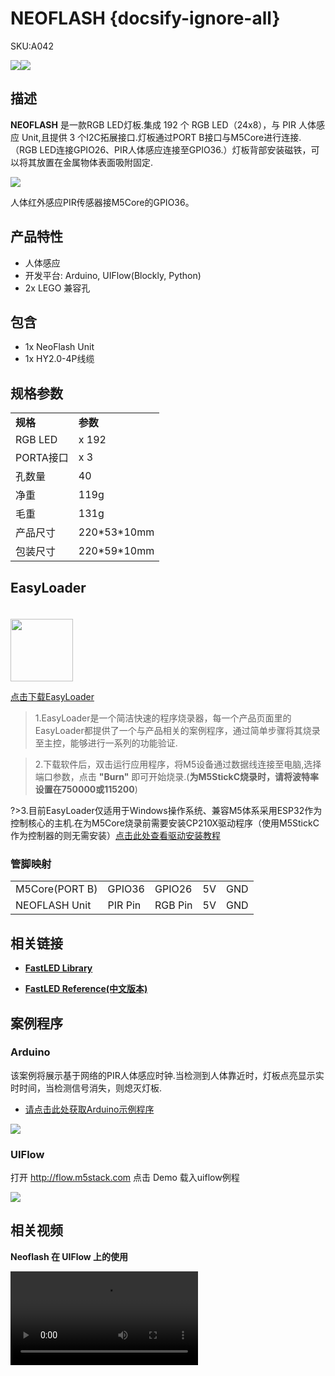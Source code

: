 # NEOFLASH {docsify-ignore-all}

<el-tag effect="plain">SKU:A042</el-tag>

<div class="product_pic"><img src="assets/img/product_pics/unit/neoflash/unit_neoflash_01.webp"><img src="assets/img/product_pics/unit/unit_neoflash_02.webp"></div>

## 描述

**NEOFLASH** 是一款RGB LED灯板.集成 192 个 RGB LED（24x8），与 PIR 人体感应 Unit,且提供 3 个I2C拓展接口.灯板通过PORT B接口与M5Core进行连接.（RGB LED连接GPIO26、PIR人体感应连接至GPIO36.）灯板背部安装磁铁，可以将其放置在金属物体表面吸附固定.

<img src="assets/img/product_pics/unit/unit_neoflash_03.webp">

人体红外感应PIR传感器接M5Core的GPIO36。

## 产品特性

- 人体感应
- 开发平台: Arduino, UIFlow(Blockly, Python)
- 2x LEGO 兼容孔

## 包含

- 1x NeoFlash Unit
- 1x HY2.0-4P线缆

## 规格参数

<table>
   <tr style="font-weight:bold">
      <td>规格</td>
      <td>参数</td>
   </tr>
   <tr>
      <td>RGB LED</td>
      <td>x 192</td>
   </tr>
   <tr>
      <td>PORTA接口</td>
      <td>x 3</td>
   </tr>
   <tr>
      <td>孔数量</td>
      <td>40</td>
   </tr>
   <tr>
      <td>净重</td>
      <td>119g</td>
   </tr>
   <tr>
      <td>毛重</td>
      <td>131g</td>
   </tr>
   <tr>
      <td>产品尺寸</td>
      <td>220*53*10mm</td>
   </tr>   
   <tr>
      <td>包装尺寸</td>
      <td>220*59*10mm</td>
   </tr>
</table>



## EasyLoader

<img src="https://m5stack.oss-cn-shenzhen.aliyuncs.com/image/EasyLoader_logo.webp" width="100px" style="margin-top:20px">

<a href="https://m5stack.oss-cn-shenzhen.aliyuncs.com/EasyLoader/Unit/EasyLoader_NEOFLASH.exe"><el-button type="primary">点击下载EasyLoader</el-button></a>

>1.EasyLoader是一个简洁快速的程序烧录器，每一个产品页面里的EasyLoader都提供了一个与产品相关的案例程序，通过简单步骤将其烧录至主控，能够进行一系列的功能验证.

>2.下载软件后，双击运行应用程序，将M5设备通过数据线连接至电脑,选择端口参数，点击 **"Burn"** 即可开始烧录.(**为M5StickC烧录时，请将波特率设置在750000或115200**)

?>3.目前EasyLoader仅适用于Windows操作系统、兼容M5体系采用ESP32作为控制核心的主机.在为M5Core烧录前需要安装CP210X驱动程序（使用M5StickC作为控制器的则无需安装）[点击此处查看驱动安装教程](zh_CN/related_documents/M5Burner#安装串口驱动)

### 管脚映射

<table>
<tr><td>M5Core(PORT B)</td><td>GPIO36</td><td>GPIO26</td><td>5V</td><td>GND</td></tr>
 <tr><td>NEOFLASH Unit</td><td>PIR Pin</td><td>RGB Pin</td><td>5V</td><td>GND</td></tr>
</table>

## 相关链接

- **[FastLED Library](https://github.com/FastLED/FastLED/wiki/Overview)**

- **[FastLED Reference(中文版本)](http://www.taichi-maker.com/homepage/reference-index/arduino-library-index/fastled-library/)**

## 案例程序

### Arduino

该案例将展示基于网络的PIR人体感应时钟.当检测到人体靠近时，灯板点亮显示实时时间，当检测信号消失，则熄灭灯板.

- [请点击此处获取Arduino示例程序](https://github.com/m5stack/M5Stack/tree/master/examples/Unit/NEOFLASH_SK6812_PIR)

<img src="assets/img/product_pics/unit/unit_example/NEOFLASH/example_unit_neoflash_01.webp">

### UIFlow

打开 http://flow.m5stack.com 点击 Demo 载入uiflow例程

<img src="assets/img/product_pics/unit/neoflash.webp">


## 相关视频

**Neoflash 在 UIFlow 上的使用**

<video class="video_size" controls>
    <source src="https://m5stack.oss-cn-shenzhen.aliyuncs.com/video/%E6%95%99%E7%A8%8B/NeoFlash/E1%20-%20Neoflash%20%E4%BE%8B%E7%A8%8B%EF%BC%88UIFlow%20Tutorials%202%EF%BC%89.mp4" type="video/mp4">
</video>

<script>

   var purchase_link = 'https://m5stack.com/collections/m5-unit/products/neoflash-acrylic-light-board';

   anchor_search(purchase_link);
   scrollFunc();

</script>